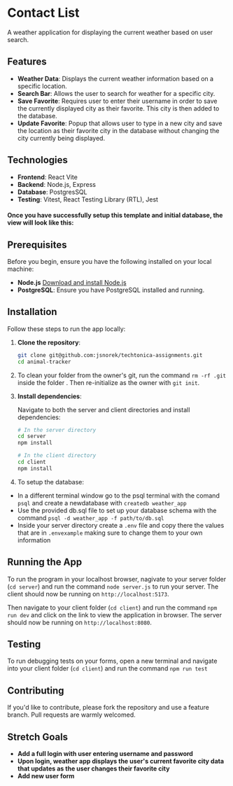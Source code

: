 # Contact List

A weather application for displaying the current weather based on user search. 

## Features
- **Weather Data**: Displays the current weather information based on a specific location.
- **Search Bar**: Allows the user to search for weather for a specific city.
- **Save Favorite**: Requires user to enter their username in order to save the currently displayed city as their favorite. This city is then added to the database.
- **Update Favorite**: Popup that allows user to type in a new city and save the location as their favorite city in the database without changing the city currently being displayed.

## Technologies
- **Frontend**: React Vite
- **Backend**: Node.js, Express
- **Database**: PostgresSQL
- **Testing**: Vitest, React Testing Library (RTL), Jest

#### Once you have successfully setup this template and initial database, the view will look like this:


## Prerequisites

Before you begin, ensure you have the following installed on your local machine:
- **Node.js** [Download and install Node.js](https://nodejs.org/)
- **PostgreSQL**: Ensure you have PostgreSQL installed and running.

## Installation

Follow these steps to run the app locally:

1. **Clone the repository**:
    ```bash
    git clone git@github.com:jsnorek/techtonica-assignments.git
    cd animal-tracker
    ```
2. To clean your folder from the owner's git, run the command `rm -rf .git` inside the folder <NAMENEWDIRECTORY>. Then re-initialize as the owner with `git init`.

3. **Install dependencies**:

    Navigate to both the server and client directories and install dependencies:

    ```bash
    # In the server directory 
    cd server
    npm install
    
    # In the client directory
    cd client
    npm install
    ```
4. To setup the database:
* In a different terminal window go to the psql terminal with the comand `psql` and create a newdatabase with `createdb weather_app`
* Use the provided db.sql file to set up your database schema with the command `psql -d weather_app -f path/to/db.sql`
* Inside your server directory create a `.env` file and copy there the values that are in `.envexample` making sure to change them to your own information

## Running the App

To run the program in your localhost browser, nagivate to your server folder (`cd server`) and run the command `node server.js` to run your server. 
The client should now be running on `http://localhost:5173`.

Then navigate to your client folder (`cd client`) and run the command `npm run dev` and click on the link to view the application in browser.
The server should now be running on `http://localhost:8080`.

## Testing

To run debugging tests on your forms, open a new terminal and navigate into your client folder (`cd client`) and run the command `npm run test`

## Contributing

If you'd like to contribute, please fork the repository and use a feature branch. Pull requests are warmly welcomed.

## Stretch Goals

- **Add a full login with user entering username and password**
- **Upon login, weather app displays the user's current favorite city data that updates as the user changes their favorite city**
- **Add new user form**

